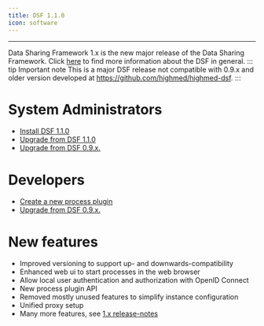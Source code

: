 ```yaml
---
title: DSF 1.1.0
icon: software
---
```

---

Data Sharing Framework 1.x is the new major release of the Data Sharing Framework. Click [here](/introduction/) to find more information about the DSF in general.
::: tip Important note
This is a major DSF release not compatible with 0.9.x and older version developed at https://github.com/highmed/highmed-dsf.
:::

# System Administrators

- [Install DSF 1.1.0](maintain/install)
- [Upgrade from DSF 1.1.0](maintain/upgrade-from-1)
- [Upgrade from DSF 0.9.x.](maintain/upgrade-from-0)



# Developers
- [Create a new process plugin](develop/create)
- [Upgrade from DSF 0.9.x.](develop/upgrade-from-0)

# New features
- Improved versioning to support up- and downwards-compatibility
- Enhanced web ui to start processes in the web browser
- Allow local user authentication and authorization with OpenID Connect
- New process plugin API
- Removed mostly unused features to simplify instance configuration
- Unified proxy setup
- Many more features, see [1.x release-notes](https://github.com/datasharingframework/dsf/releases)



